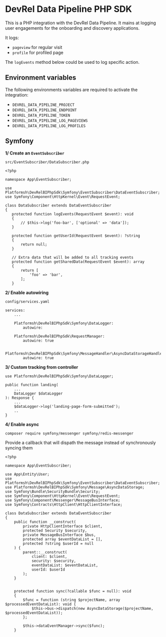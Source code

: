 # DevRel Data Pipeline PHP SDK

This is a PHP integration with the DevRel Data Pipeline. It mains at logging user engagements for the onboarding and discovery applications.

It logs:
- `pageview` for regular visit
- `profile` for profiled page

The `logEvents` method below could be used to log specific action.

## Environment variables

The following environments variables are required to activate the integration:
 - `DEVREL_DATA_PIPELINE_PROJECT`
 - `DEVREL_DATA_PIPELINE_ENDPOINT`
 - `DEVREL_DATA_PIPELINE_TOKEN`
 - `DEVREL_DATA_PIPELINE_LOG_PAGEVIEWS`
 - `DEVREL_DATA_PIPELINE_LOG_PROFILES`

## Symfony

**1/ Create an `EventSubscriber`**

`src/EventSubscriber/DataSubscriber.php`

 ```
<?php

namespace App\EventSubscriber;

use Platformsh\DevRelBIPhpSdk\Symfony\EventSubscriber\DataEventSubscriber;
use Symfony\Component\HttpKernel\Event\RequestEvent;

class DataSubscriber extends DataEventSubscriber
{
    protected function logEvents(RequestEvent $event): void
    {
        // $this->log('foo-bar', ['optional' => 'data']);
    }

    protected function getUserId(RequestEvent $event): ?string
    {
        return null;
    }

    // Extra data that will be added to all tracking events
    protected function getSharedData(RequestEvent $event): array
    {
        return [
            'foo' => 'bar',
        ];
    }
 ```

**2/ Enable autowiring**

`config/services.yaml`

```
services:
    ...

    Platformsh\DevRelBIPhpSdk\Symfony\DataLogger:
        autowire:

    Platformsh\DevRelBIPhpSdk\RequestManager:
        autowire: true

    Platformsh\DevRelBIPhpSdk\Symfony\MessageHandler\AsyncDataStorageHandler:
        autowire: true
```

**3/ Custom tracking from controller**

```
use Platformsh\DevRelBIPhpSdk\Symfony\DataLogger;

public function landing(
    ...
    DataLogger $dataLogger
): Response {
    ...
    $dataLogger->log('landing-page-form-submitted');
    ..
}
```

**4/ Enable async**

```
composer require symfony/messenger symfony/redis-messenger
```

Provide a callback that will dispath the message instead of synchronously syncing them

```
<?php

namespace App\EventSubscriber;

use App\Entity\User;
use Platformsh\DevRelBIPhpSdk\Symfony\EventSubscriber\DataEventSubscriber;
use Platformsh\DevRelBIPhpSdk\Symfony\Message\AsyncDataStorage;
use Symfony\Bundle\SecurityBundle\Security;
use Symfony\Component\HttpKernel\Event\RequestEvent;
use Symfony\Component\Messenger\MessageBusInterface;
use Symfony\Contracts\HttpClient\HttpClientInterface;

class DataSubscriber extends DataEventSubscriber
{
    public function __construct(
        private HttpClientInterface $client,
        protected Security $security,
        private MessageBusInterface $bus,
        protected array $eventDataList = [],
        protected ?string $userId = null
    ) {
        parent::__construct(
            client: $client,
            security: $security,
            eventDataList: $eventDataList,
            userId: $userId
        );
    }


    protected function sync(?callable $func = null): void
    {
        $func = function (string $projectName, array $processedEventDataList): void {
            $this->bus->dispatch(new AsyncDataStorage($projectName, $processedEventDataList));
        };

        $this->dataEventManager->sync($func);
    }

```
